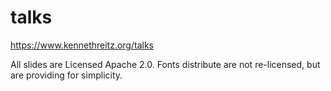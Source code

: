 # talks

https://www.kennethreitz.org/talks

All slides are Licensed Apache 2.0. Fonts distribute are not re-licensed, but are providing for simplicity.
